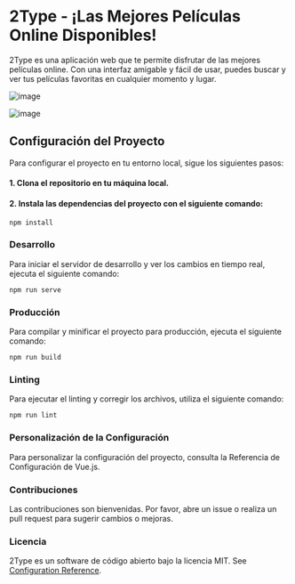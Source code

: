 # 2Type - ¡Las Mejores Películas Online Disponibles!
2Type es una aplicación web que te permite disfrutar de las mejores películas online. Con una interfaz amigable y fácil de usar, puedes buscar y ver tus películas favoritas en cualquier momento y lugar.

![image](https://github.com/JuanRojasDev/API-Peliculas/assets/114270458/2840b2ba-62c4-4136-9c98-634d90534577)

![image](https://github.com/JuanRojasDev/API-Peliculas/assets/114270458/e2435e15-c4e6-42c3-a0b1-3c88c4d7c813)

## Configuración del Proyecto
Para configurar el proyecto en tu entorno local, sigue los siguientes pasos:

#### 1. Clona el repositorio en tu máquina local.

#### 2. Instala las dependencias del proyecto con el siguiente comando:
```
npm install
```

### Desarrollo
Para iniciar el servidor de desarrollo y ver los cambios en tiempo real, ejecuta el siguiente comando:
```
npm run serve
```

### Producción
Para compilar y minificar el proyecto para producción, ejecuta el siguiente comando:
```
npm run build
```

### Linting
Para ejecutar el linting y corregir los archivos, utiliza el siguiente comando:
```
npm run lint
```

### Personalización de la Configuración
Para personalizar la configuración del proyecto, consulta la Referencia de Configuración de Vue.js.

### Contribuciones
Las contribuciones son bienvenidas. Por favor, abre un issue o realiza un pull request para sugerir cambios o mejoras.

### Licencia
2Type es un software de código abierto bajo la licencia MIT.
See [Configuration Reference](https://cli.vuejs.org/config/).
